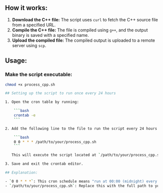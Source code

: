 ## How it works:

1. **Download the C++ file:** The script uses `curl` to fetch the C++ source file from a specified URL.
2. **Compile the C++ file:** The file is compiled using `g++`, and the output binary is saved with a specified name.
3. **Upload the compiled file:** The compiled output is uploaded to a remote server using `scp`.

## Usage:

### Make the script executable:

```bash
chmod +x process_cpp.sh

## Setting up the script to run once every 24 hours

1. Open the cron table by running:

    ```bash
    crontab -e
    ```

2. Add the following line to the file to run the script every 24 hours (at midnight, for example):

    ```bash
    0 0 * * * /path/to/your/process_cpp.sh
    ```

   This will execute the script located at `/path/to/your/process_cpp.sh` every day at midnight.

3. Save and exit the crontab editor.

## Explanation:

- `0 0 * * *`: This cron schedule means "run at 00:00 (midnight) every day."
- `/path/to/your/process_cpp.sh`: Replace this with the full path to your script.

